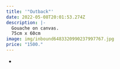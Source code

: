 ```yaml
---
title: '"Outback"'
date: 2022-05-08T20:01:53.274Z
description: |-
  Gouache on canvas.
  75cm x 60cm
image: img/inbound6483320990237997767.jpg
price: "1500."
---
```

* >